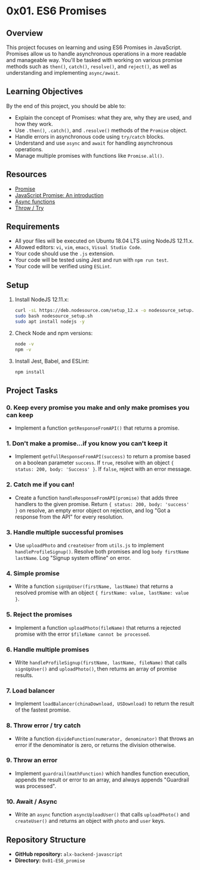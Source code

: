 # 0x01. ES6 Promises

## Overview
This project focuses on learning and using ES6 Promises in JavaScript. Promises allow us to handle asynchronous operations in a more readable and manageable way. You'll be tasked with working on various promise methods such as `then()`, `catch()`, `resolve()`, and `reject()`, as well as understanding and implementing `async/await`.

## Learning Objectives
By the end of this project, you should be able to:

- Explain the concept of Promises: what they are, why they are used, and how they work.
- Use `.then()`, `.catch()`, and `.resolve()` methods of the `Promise` object.
- Handle errors in asynchronous code using `try/catch` blocks.
- Understand and use `async` and `await` for handling asynchronous operations.
- Manage multiple promises with functions like `Promise.all()`.
  
## Resources
- [Promise](https://developer.mozilla.org/en-US/docs/Web/JavaScript/Reference/Global_Objects/Promise)
- [JavaScript Promise: An introduction](https://developers.google.com/web/fundamentals/primers/promises)
- [Async functions](https://developer.mozilla.org/en-US/docs/Web/JavaScript/Reference/Statements/async_function)
- [Throw / Try](https://developer.mozilla.org/en-US/docs/Web/JavaScript/Reference/Statements/try...catch)

## Requirements
- All your files will be executed on Ubuntu 18.04 LTS using NodeJS 12.11.x.
- Allowed editors: `vi`, `vim`, `emacs`, `Visual Studio Code`.
- Your code should use the `.js` extension.
- Your code will be tested using Jest and run with `npm run test`.
- Your code will be verified using `ESLint`.

## Setup
1. Install NodeJS 12.11.x:
    ```bash
    curl -sL https://deb.nodesource.com/setup_12.x -o nodesource_setup.sh
    sudo bash nodesource_setup.sh
    sudo apt install nodejs -y
    ```

2. Check Node and npm versions:
    ```bash
    node -v
    npm -v
    ```

3. Install Jest, Babel, and ESLint:
    ```bash
    npm install
    ```

## Project Tasks

### 0. Keep every promise you make and only make promises you can keep
- Implement a function `getResponseFromAPI()` that returns a promise.

### 1. Don't make a promise...if you know you can't keep it
- Implement `getFullResponseFromAPI(success)` to return a promise based on a boolean parameter `success`. If `true`, resolve with an object `{ status: 200, body: 'Success' }`. If `false`, reject with an error message.

### 2. Catch me if you can!
- Create a function `handleResponseFromAPI(promise)` that adds three handlers to the given promise. Return `{ status: 200, body: 'success' }` on resolve, an empty error object on rejection, and log "Got a response from the API" for every resolution.

### 3. Handle multiple successful promises
- Use `uploadPhoto` and `createUser` from `utils.js` to implement `handleProfileSignup()`. Resolve both promises and log `body firstName lastName`. Log "Signup system offline" on error.

### 4. Simple promise
- Write a function `signUpUser(firstName, lastName)` that returns a resolved promise with an object `{ firstName: value, lastName: value }`.

### 5. Reject the promises
- Implement a function `uploadPhoto(fileName)` that returns a rejected promise with the error `$fileName cannot be processed`.

### 6. Handle multiple promises
- Write `handleProfileSignup(firstName, lastName, fileName)` that calls `signUpUser()` and `uploadPhoto()`, then returns an array of promise results.

### 7. Load balancer
- Implement `loadBalancer(chinaDownload, USDownload)` to return the result of the fastest promise.

### 8. Throw error / try catch
- Write a function `divideFunction(numerator, denominator)` that throws an error if the denominator is zero, or returns the division otherwise.

### 9. Throw an error
- Implement `guardrail(mathFunction)` which handles function execution, appends the result or error to an array, and always appends "Guardrail was processed".

### 10. Await / Async
- Write an `async` function `asyncUploadUser()` that calls `uploadPhoto()` and `createUser()` and returns an object with `photo` and `user` keys.

## Repository Structure
- **GitHub repository:** `alx-backend-javascript`
- **Directory:** `0x01-ES6_promise`
